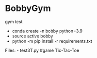 # BobbyGym
gym test

- conda create -n bobby python=3.9
- source active bobby
- python -m pip install -r requirements.txt

Files:
    - test3T.py #game Tic-Tac-Toe
